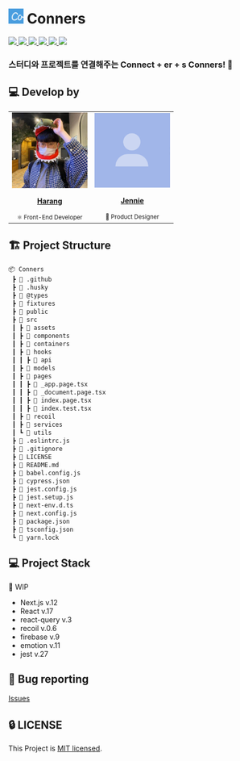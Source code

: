 # <img src="./images/conners.png" width="30px" height="30px"> Conners

<a href="https://github.com/jennie-harang/Conners/actions/workflows/ci.yml">
  <img src="https://img.shields.io/github/workflow/status/jennie-harang/Conners/CI?label=CI&logo=GitHub&style=flat-square" />
</a>

<a href="https://codecov.io/gh/jennie-harang/Conners">
  <img src="https://codecov.io/gh/jennie-harang/Conners/branch/main/graph/badge.svg?token=hxDPxQyLYa"/>
</a>

<a href="https://dashboard.cypress.io/projects/oj7cg1/runs">
  <img src="https://img.shields.io/endpoint?url=https://dashboard.cypress.io/badge/simple/oj7cg1&style=flat-square&logo=cypress">
</a>

<a href="https://github.com/jennie-harang/Conners/issues?q=is%3Aissue+is%3Aopen+sort%3Aupdated-desc">
  <img src="https://img.shields.io/github/issues/jennie-harang/Conners?style=flat-square" />
</a>

<a href="https://github.com/jennie-harang/Conners/blob/main/LICENSE">
  <img src="https://img.shields.io/github/license/jennie-harang/Conners?style=flat-square">
</a>

<a href="#">
  <img src="https://img.shields.io/github/repo-size/jennie-harang/Conners?logo=yarn&style=flat-square">
</a>

### 스터디와 프로젝트를 연결해주는 Connect + er + s Conners! 🎨

## 💻 Develop by

<table>
  <tr>
    <td align="center"><a href="https://github.com/saseungmin"><img src="./images/profile.jpeg" width="150x;" alt=""/><br /><p><b>Harang</b></p></a><small>⚛️ Front-End Developer</small></td>
    <td align="center"><a href="https://github.com/jooseyoung"><img src="./images/mock-profile.png" width="150px;" alt=""/><br /><p><b>Jennie</b></p></a><small>🎨 Product Designer</small></td>
  </tr>
</table>

## 🏗 Project Structure

```
📦 Conners
 ┣ 📂 .github
 ┣ 📂 .husky
 ┣ 📂 @types
 ┣ 📂 fixtures
 ┣ 📂 public
 ┣ 📂 src
 ┃ ┣ 📂 assets
 ┃ ┣ 📂 components
 ┃ ┣ 📂 containers
 ┃ ┣ 📂 hooks
 ┃ ┃ ┣ 📂 api
 ┃ ┣ 📂 models
 ┃ ┣ 📂 pages
 ┃ ┃ ┣ 📜 _app.page.tsx
 ┃ ┃ ┣ 📜 _document.page.tsx
 ┃ ┃ ┣ 📜 index.page.tsx
 ┃ ┃ ┣ 📜 index.test.tsx
 ┃ ┣ 📂 recoil
 ┃ ┣ 📂 services
 ┃ ┗ 📂 utils
 ┣ 📜 .eslintrc.js
 ┣ 📜 .gitignore
 ┣ 📜 LICENSE
 ┣ 📜 README.md
 ┣ 📜 babel.config.js
 ┣ 📜 cypress.json
 ┣ 📜 jest.config.js
 ┣ 📜 jest.setup.js
 ┣ 📜 next-env.d.ts
 ┣ 📜 next.config.js
 ┣ 📜 package.json
 ┣ 📜 tsconfig.json
 ┗ 📜 yarn.lock
```

## 💻 Project Stack
🚧 WIP
- Next.js v.12
- React v.17
- react-query v.3
- recoil v.0.6
- firebase v.9
- emotion v.11
- jest v.27

## 🐛 Bug reporting
[Issues](https://github.com/jennie-harang/Conners/issues?q=is%3Aissue+is%3Aopen+sort%3Aupdated-desc)

## 🔒 LICENSE
This Project is [MIT licensed](https://github.com/jennie-harang/Conners/blob/main/LICENSE).
